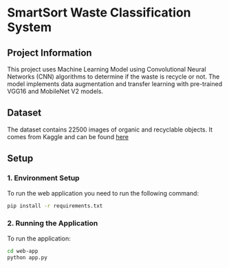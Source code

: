 # SmartSort Waste Classification System

## Project Information

This project uses Machine Learning Model using Convolutional Neural Networks (CNN) algorithms to determine if the waste is recycle or not. The model implements data augmentation and transfer learning with pre-trained VGG16 and MobileNet V2 models.

## Dataset

The dataset contains 22500 images of organic and recyclable objects. It comes from Kaggle and can be found [here](https://www.kaggle.com/datasets/techsash/waste-classification-data)

## Setup

### 1. Environment Setup

To run the web application you need to run the following command:

```bash
pip install -r requirements.txt
```

### 2. Running the Application

To run the application:

```bash
cd web-app
python app.py
```


